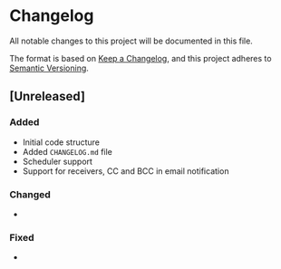 # Changelog

All notable changes to this project will be documented in this file.

The format is based on [Keep a Changelog](https://keepachangelog.com/en/1.0.0/),
and this project adheres to [Semantic Versioning](https://semver.org/spec/v2.0.0.html).

## [Unreleased]

### Added

* Initial code structure
* Added `CHANGELOG.md` file
* Scheduler support
* Support for receivers, CC and BCC in email notification

### Changed

*

### Fixed

*
